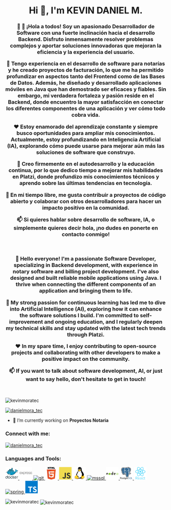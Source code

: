 <h1 align="center">Hi 👋, I'm KEVIN DANIEL M.</h1>
<h3 align="center">👋 👋 ¡Hola a todos! Soy un apasionado Desarrollador de Software con una fuerte inclinación hacia el desarrollo Backend. Disfruto inmensamente resolver problemas complejos y aportar soluciones innovadoras que mejoran la eficiencia y la experiencia del usuario.

💼 Tengo experiencia en el desarrollo de software para notarías y he creado proyectos de facturación, lo que me ha permitido profundizar en aspectos tanto del Frontend como de las Bases de Datos. Además, he diseñado y desarrollado aplicaciones móviles en Java que han demostrado ser eficaces y fiables. Sin embargo, mi verdadera fortaleza y pasión reside en el Backend, donde encuentro la mayor satisfacción en conectar los diferentes componentes de una aplicación y ver cómo todo cobra vida.

❤️ Estoy enamorado del aprendizaje constante y siempre busco oportunidades para ampliar mis conocimientos. Actualmente, estoy profundizando en Inteligencia Artificial (IA), explorando cómo puede usarse para mejorar aún más las soluciones de software que construyo.

🌱 Creo firmemente en el autodesarrollo y la educación continua, por lo que dedico tiempo a mejorar mis habilidades en Platzi, donde profundizo mis conocimientos técnicos y aprendo sobre las últimas tendencias en tecnología.

🔭 En mi tiempo libre, me gusta contribuir a proyectos de código abierto y colaborar con otros desarrolladores para hacer un impacto positivo en la comunidad.

📫 Si quieres hablar sobre desarrollo de software, IA, o simplemente quieres decir hola, ¡no dudes en ponerte en contacto conmigo!</h3>
<br>

<h3 align="center">👋 Hello everyone! I'm a passionate Software Developer, specializing in Backend development, with experience in notary software and billing project development. I've also designed and built reliable mobile applications using Java. I thrive when connecting the different components of an application and bringing them to life.

💼 My strong passion for continuous learning has led me to dive into Artificial Intelligence (AI), exploring how it can enhance the software solutions I build. I'm committed to self-improvement and ongoing education, and I regularly deepen my technical skills and stay updated with the latest tech trends through Platzi.

❤️ In my spare time, I enjoy contributing to open-source projects and collaborating with other developers to make a positive impact on the community.

📫 If you want to talk about software development, AI, or just want to say hello, don't hesitate to get in touch!</h3>
<br>

<p align="left"> <img src="https://komarev.com/ghpvc/?username=kevinmoratec&label=Profile%20views&color=0e75b6&style=flat" alt="kevinmoratec" /> </p>

<p align="left"> <a href="https://twitter.com/danielmora_tec" target="blank"><img src="https://img.shields.io/twitter/follow/danielmora_tec?logo=twitter&style=for-the-badge" alt="danielmora_tec" /></a> </p>

- 🔭 I’m currently working on **Proyectos Notaria**

<h3 align="left">Connect with me:</h3>
<p align="left">
<a href="https://twitter.com/danielmora_tec" target="blank"><img align="center" src="https://raw.githubusercontent.com/rahuldkjain/github-profile-readme-generator/master/src/images/icons/Social/twitter.svg" alt="danielmora_tec" height="30" width="40" /></a>
</p>

<h3 align="left">Languages and Tools:</h3>
<p align="left"> <a href="https://www.docker.com/" target="_blank" rel="noreferrer"> <img src="https://raw.githubusercontent.com/devicons/devicon/master/icons/docker/docker-original-wordmark.svg" alt="docker" width="40" height="40"/> </a> <a href="https://expressjs.com" target="_blank" rel="noreferrer"> <img src="https://raw.githubusercontent.com/devicons/devicon/master/icons/express/express-original-wordmark.svg" alt="express" width="40" height="40"/> </a> <a href="https://git-scm.com/" target="_blank" rel="noreferrer"> <img src="https://www.vectorlogo.zone/logos/git-scm/git-scm-icon.svg" alt="git" width="40" height="40"/> </a> <a href="https://www.w3.org/html/" target="_blank" rel="noreferrer"> <img src="https://raw.githubusercontent.com/devicons/devicon/master/icons/html5/html5-original-wordmark.svg" alt="html5" width="40" height="40"/> </a> <a href="https://developer.mozilla.org/en-US/docs/Web/JavaScript" target="_blank" rel="noreferrer"> <img src="https://raw.githubusercontent.com/devicons/devicon/master/icons/javascript/javascript-original.svg" alt="javascript" width="40" height="40"/> </a> <a href="https://www.linux.org/" target="_blank" rel="noreferrer"> <img src="https://raw.githubusercontent.com/devicons/devicon/master/icons/linux/linux-original.svg" alt="linux" width="40" height="40"/> </a> <a href="https://www.microsoft.com/en-us/sql-server" target="_blank" rel="noreferrer"> <img src="https://www.svgrepo.com/show/303229/microsoft-sql-server-logo.svg" alt="mssql" width="40" height="40"/> </a> <a href="https://nodejs.org" target="_blank" rel="noreferrer"> <img src="https://raw.githubusercontent.com/devicons/devicon/master/icons/nodejs/nodejs-original-wordmark.svg" alt="nodejs" width="40" height="40"/> </a> <a href="https://www.postgresql.org" target="_blank" rel="noreferrer"> <img src="https://raw.githubusercontent.com/devicons/devicon/master/icons/postgresql/postgresql-original-wordmark.svg" alt="postgresql" width="40" height="40"/> </a> <a href="https://reactjs.org/" target="_blank" rel="noreferrer"> <img src="https://raw.githubusercontent.com/devicons/devicon/master/icons/react/react-original-wordmark.svg" alt="react" width="40" height="40"/> </a> <a href="https://spring.io/" target="_blank" rel="noreferrer"> <img src="https://www.vectorlogo.zone/logos/springio/springio-icon.svg" alt="spring" width="40" height="40"/> </a> <a href="https://www.typescriptlang.org/" target="_blank" rel="noreferrer"> <img src="https://raw.githubusercontent.com/devicons/devicon/master/icons/typescript/typescript-original.svg" alt="typescript" width="40" height="40"/> </a> </p>

<p><img align="left" src="https://github-readme-stats.vercel.app/api/top-langs?username=kevinmoratec&show_icons=true&locale=en&layout=compact" alt="kevinmoratec" /></p>

<p>&nbsp;<img align="center" src="https://github-readme-stats.vercel.app/api?username=kevinmoratec&show_icons=true&locale=en" alt="kevinmoratec" /></p>
